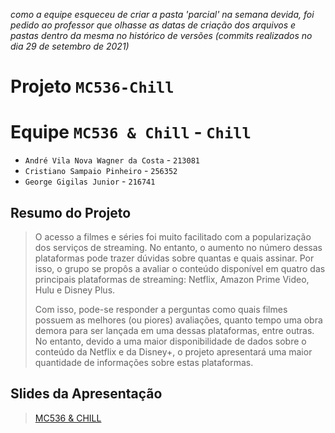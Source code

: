 _como a equipe esqueceu de criar a pasta 'parcial' na semana devida, foi pedido ao professor que olhasse as datas de criação dos arquivos e pastas dentro da mesma no histórico de versões (commits realizados no dia 29 de setembro de 2021)_

# Projeto `MC536-Chill`

# Equipe `MC536 & Chill` - `Chill`
* `André Vila Nova Wagner da Costa` - `213081`
* `Cristiano Sampaio Pinheiro` - `256352`
* `George Gigilas Junior` - `216741`

## Resumo do Projeto
> <p> O acesso a filmes e séries foi muito facilitado com a popularização dos serviços de streaming. No entanto, o aumento no número dessas plataformas pode trazer dúvidas sobre quantas e quais assinar. Por isso, o grupo se propôs a avaliar o conteúdo disponível em quatro das principais plataformas de streaming: Netflix, Amazon Prime Video, Hulu e Disney Plus.</p>
> <p> Com isso, pode-se responder a perguntas como quais filmes possuem as melhores (ou piores) avaliações, quanto tempo uma obra demora para ser lançada em uma dessas plataformas, entre outras. No entanto, devido a uma maior disponibilidade de dados sobre o conteúdo da Netflix e da Disney+, o projeto apresentará uma maior quantidade de informações sobre estas plataformas.</p>

## Slides da Apresentação
> [MC536 & CHILL](assets/slides/Proposta_de_Projeto.pdf)
